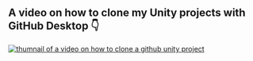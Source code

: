 ## A video on how to clone my Unity projects with GitHub Desktop 👇
[![thumnail of a video on how to clone a github unity project](https://img.youtube.com/vi/Bvds3-RCYvk/0.jpg)](https://www.youtube.com/watch?v=Bvds3-RCYvk)


<!--
**GameDevTraum/GameDevTraum** is a ✨ _special_ ✨ repository because its `README.md` (this file) appears on your GitHub profile.

Here are some ideas to get you started:

- 🔭 I’m currently working on ...
- 🌱 I’m currently learning ...
- 👯 I’m looking to collaborate on ...
- 🤔 I’m looking for help with ...
- 💬 Ask me about ...
- 📫 How to reach me: ...
- 😄 Pronouns: ...
- ⚡ Fun fact: ...
-->
